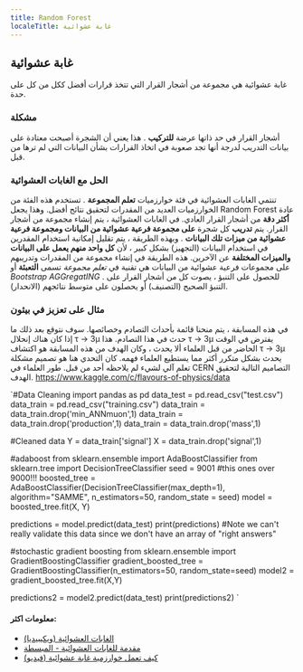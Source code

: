 ```yaml
---
title: Random Forest
localeTitle: غابة عشوائية
---
```

## غابة عشوائية

غابة عشوائية هي مجموعة من أشجار القرار التي تتخذ قرارات أفضل ككل من كل على حدة.

### مشكلة

أشجار القرار في حد ذاتها عرضة **للتركيب** . هذا يعني أن الشجرة أصبحت معتادة على بيانات التدريب لدرجة أنها تجد صعوبة في اتخاذ القرارات بشأن البيانات التي لم ترها من قبل.

### الحل مع الغابات العشوائية

تنتمي الغابات العشوائية في فئة خوارزميات **تعلم المجموعة** . تستخدم هذه الفئة من الخوارزميات العديد من المقدرات لتحقيق نتائج أفضل. وهذا يجعل Random Forest عادة **أكثر دقة** من أشجار القرار العادي. في الغابات العشوائية ، يتم إنشاء مجموعة من أشجار القرار. يتم **تدريب** كل شجرة **على مجموعة فرعية عشوائية من البيانات ومجموعة فرعية عشوائية من ميزات تلك البيانات** . وبهذه الطريقة ، يتم تقليل إمكانية استخدام المقدرين في استخدام البيانات (التجهيز) بشكل كبير ، لأن **كل واحد منهم يعمل على البيانات والميزات المختلفة** عن الآخرين. هذه الطريقة في إنشاء مجموعة من المقدرات وتدريبهم على مجموعات فرعية عشوائية من البيانات هي تقنية في _تعلم مجموعة_ تسمى **التعبئة** أو _Bootstrap AGGregatING_ . للحصول على التنبؤ ، يصوت كل من أشجار القرار على التنبؤ الصحيح (التصنيف) أو يحصلون على متوسط ​​نتائجهم (الانحدار).

### مثال على تعزيز في بيثون

في هذه المسابقة ، يتم منحنا قائمة بأحداث التصادم وخصائصها. سوف نتوقع بعد ذلك ما إذا كان هناك إنحلال τ → 3μ حدث في هذا التصادم. هذا τ → 3μ يفترض في الوقت الحاضر من قبل العلماء ألا يحدث ، وكان الهدف من هذه المسابقة هو اكتشاف τ → 3μ يحدث بشكل متكرر أكثر مما يستطيع العلماء فهمه. كان التحدي هنا هو تصميم مشكلة تعلم آلي لشيء لم يلاحظه أحد من قبل. طور العلماء في CERN التصاميم التالية لتحقيق الهدف. https://www.kaggle.com/c/flavours-of-physics/data

 `#Data Cleaning 
 import pandas as pd 
 data_test = pd.read_csv("test.csv") 
 data_train = pd.read_csv("training.csv") 
 data_train = data_train.drop('min_ANNmuon',1) 
 data_train = data_train.drop('production',1) 
 data_train = data_train.drop('mass',1) 
 
 #Cleaned data 
 Y = data_train['signal'] 
 X = data_train.drop('signal',1) 
 
 #adaboost 
 from sklearn.ensemble import AdaBoostClassifier 
 from sklearn.tree import DecisionTreeClassifier 
 seed = 9001 #this ones over 9000!!! 
 boosted_tree = AdaBoostClassifier(DecisionTreeClassifier(max_depth=1), algorithm="SAMME", 
                                  n_estimators=50, random_state = seed) 
 model = boosted_tree.fit(X, Y) 
 
 predictions = model.predict(data_test) 
 print(predictions) 
 #Note we can't really validate this data since we don't have an array of "right answers" 
 
 #stochastic gradient boosting 
 from sklearn.ensemble import GradientBoostingClassifier 
 gradient_boosted_tree = GradientBoostingClassifier(n_estimators=50, random_state=seed) 
 model2 = gradient_boosted_tree.fit(X,Y) 
 
 predictions2 = model2.predict(data_test) 
 print(predictions2) 
` 

#### معلومات اكثر:

*   [الغابات العشوائية (ويكيبيديا)](https://www.wikiwand.com/en/Random_forest)
*   [مقدمة للغابات العشوائية - المبسطة](https://www.analyticsvidhya.com/blog/2014/06/introduction-random-forest-simplified/)
*   [كيف تعمل خوارزمية غابة عشوائية (فيديو)](https://www.youtube.com/watch?v=loNcrMjYh64)